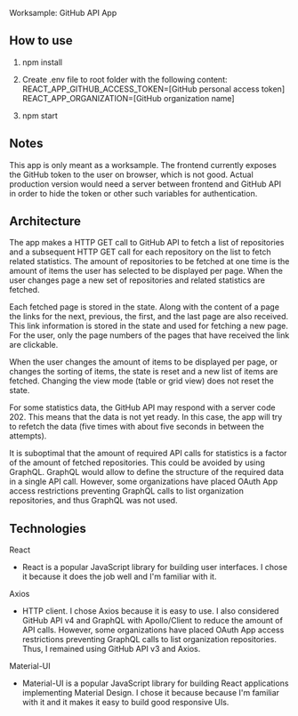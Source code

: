 Worksample: GitHub API App

## How to use

1. npm install

2. Create .env file to root folder with the following content:<br>
   REACT_APP_GITHUB_ACCESS_TOKEN=[GitHub personal access token]<br>
   REACT_APP_ORGANIZATION=[GitHub organization name]

3. npm start

## Notes
This app is only meant as a worksample. The frontend currently exposes the GitHub token to the user on browser, which is not good. Actual production version would need a server between frontend and GitHub API in order to hide the token or other such variables for authentication.

## Architecture

The app makes a HTTP GET call to GitHub API to fetch a list of repositories and a subsequent HTTP GET call for each repository on the list to fetch related statistics. The amount of repositories to be fetched at one time is the amount of items the user has selected to be displayed per page. When the user changes page a new set of repositories and related statistics are fetched.

Each fetched page is stored in the state. Along with the content of a page the links for the next, previous, the first, and the last page are also received. This link information is stored in the state and used for fetching a new page. For the user, only the page numbers of the pages that have received the link are clickable.

When the user changes the amount of items to be displayed per page, or changes the sorting of items, the state is reset and a new list of items are fetched. Changing the view mode (table or grid view) does not reset the state.

For some statistics data, the GitHub API may respond with a server code 202. This means that the data is not yet ready. In this case, the app will try to refetch the data (five times with about five seconds in between the attempts).

It is suboptimal that the amount of required API calls for statistics is a factor of the amount of fetched repositories. This could be avoided by using GraphQL. GraphQL would allow to define the structure of the required data in a single API call. However, some organizations have placed OAuth App access restrictions preventing GraphQL calls to list organization repositories, and thus GraphQL was not used.

## Technologies

React
- React is a popular JavaScript library for building user interfaces. I chose it because it does the job well and I'm familiar with it.

Axios
- HTTP client. I chose Axios because it is easy to use. I also considered GitHub API v4 and GraphQL with Apollo/Client to reduce the amount of API calls. However, some organizations have placed OAuth App access restrictions preventing GraphQL calls to list organization repositories. Thus, I remained using GitHub API v3 and Axios.

Material-UI
- Material-UI is a popular JavaScript library for building React applications implementing Material Design. I chose it because because I'm familiar with it and it makes it easy to build good responsive UIs.
